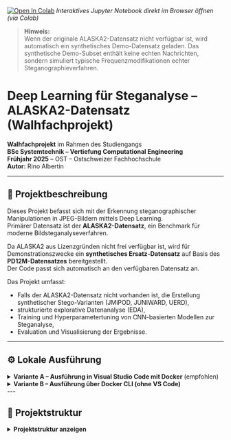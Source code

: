 [![Open In Colab](https://colab.research.google.com/assets/colab-badge.svg)](https://colab.research.google.com/github/Rinovative/alaska2-steganalysis/blob/main/ANN_Projekt_Rino_Albertin_Steganalyse.ipynb)
_Interaktives Jupyter Notebook direkt im Browser öffnen (via Colab)_

> **Hinweis:**  
> Wenn der originale ALASKA2-Datensatz nicht verfügbar ist, wird automatisch ein synthetisches Demo-Datensatz geladen.
> Das synthetische Demo-Subset enthält keine echten Nachrichten, sondern simuliert typische Frequenzmodifikationen echter Steganographieverfahren.

# Deep Learning für Steganalyse – ALASKA2-Datensatz (Walhfachprojekt)

**Walhfachprojekt** im Rahmen des Studiengangs  
**BSc Systemtechnik – Vertiefung Computational Engineering**  
**Frühjahr 2025** – OST – Ostschweizer Fachhochschule  
**Autor:** Rino Albertin

---

## 📌 Projektbeschreibung

Dieses Projekt befasst sich mit der Erkennung steganographischer Manipulationen in JPEG-Bildern mittels Deep Learning.  
Primärer Datensatz ist der **ALASKA2-Datensatz**, ein Benchmark für moderne Bildsteganalyseverfahren.

Da ALASKA2 aus Lizenzgründen nicht frei verfügbar ist, wird für Demonstrationszwecke ein **synthetisches Ersatz-Datensatz** auf Basis des **PD12M-Datensatzes** bereitgestellt.  
Der Code passt sich automatisch an den verfügbaren Datensatz an.

Das Projekt umfasst:

- Falls der ALASKA2-Datensatz nicht vorhanden ist, die Erstellung synthetischer Stego-Varianten (JMiPOD, JUNIWARD, UERD),
- strukturierte explorative Datenanalyse (EDA),
- Training und Hyperparametertuning von CNN-basierten Modellen zur Steganalyse,
- Evaluation und Visualisierung der Ergebnisse.

---

## ⚙️ Lokale Ausführung
<details>
<summary><strong>Variante A – Ausführung in Visual Studio Code mit Docker</strong> (empfohlen)</summary>

**Voraussetzungen:**

- [Docker Desktop](https://www.docker.com/products/docker-desktop) ist installiert
- [Visual Studio Code](https://code.visualstudio.com/) ist installiert
- Die Erweiterung **"Dev Containers"** ist in VS Code aktiviert

**Vorgehen:**

1. Repository klonen:
   ```bash
   git clone https://github.com/Rinovative/alaska2-steganalysis.git
   cd alaska2-steganalysis
   ```

2. Projektverzeichnis in Visual Studio Code öffnen

3. Container starten:
   - Entweder über die Schaltfläche `Reopen in Container` unten rechts  
   - oder über `F1` → `Dev Containers: Reopen in Container`

4. Nach erfolgreichem Containeraufbau kann das Notebook direkt in VS Code geöffnet werden:  
   `ANN_Projekt_Rino_Albertin_Steganalyse.ipynb`
</details>

<details>
<summary><strong>Variante B – Ausführung über Docker CLI (ohne VS Code)</strong></summary>

**Voraussetzungen:**

- [Docker](https://www.docker.com/) ist installiert und lauffähig

**Vorgehen:**

1. Repository klonen:
   ```bash
   git clone https://github.com/Rinovative/alaska2-steganalysis.git
   cd alaska2-steganalysis
   ```

2. Docker-Image erstellen:
   ```bash
   docker build -t stego-dev .
   ```

3. Container starten und Projektverzeichnis einbinden:
   ```bash
   docker run -it --rm -p 8888:8888 -v $(pwd):/app stego-dev
   ```

4. Innerhalb des Containers Jupyter Notebook starten:
   ```bash
   jupyter notebook --ip=0.0.0.0 --no-browser --allow-root
   ```

5. Die in der Konsole ausgegebene URL kann verwendet werden, um über einen lokalen Browser auf das Notebook zuzugreifen.

</details>
---

## 📂 Projektstruktur
<details>
<summary><strong>Projektstruktur anzeigen</strong></summary>

```bash
.
├── data/
│   └── raw/
│       ├── alaska2-image-steganalysis/   # Enthält Cover + Stego-Varianten (JMiPOD, JUNIWARD, UERD)
│       └── PD12M/                        # Enthält Cover + synthetischer Stego-Varianten (JMiPOD, JUNIWARD, UERD)
├── images/                               # Grafiken
├── cache/                                # Zwischengespeicherte Daten und Plots
├── src/
│   ├── eda/                              # Explorative Datenanalyse (Modulstruktur)
│   │   ├── __init__.py
│   ├── util/                             # Hilfsfunktionen
│   │   ├── util_cache.py                 # Plot-Caching und Steuerung
│   │   ├── util_data.py                  # Datensatz-Vorverarbeitung und -Download
│   │   ├── util_nb.py                    # Notebook-Unterstützung (Widgets, Panels)
│   │   └── poetry/                       # CI/CD-Linting-Konfiguration
│   │       └── poetry_lint.py
│   └── __init__.py
├── .gitignore                            # Ausschlussregeln für Git
├── ANN_Projekt_Rino_Albertin_Steganalyse.ipynb  # Hauptnotebook
├── LICENSE                               # Lizenzdatei (MIT License)
├── poetry.lock                           # Fixierte Abhängigkeiten (Poetry)
├── pyproject.toml                        # Projektdefinition (Poetry)
├── README.md                             # Projektübersicht (diese Datei)
└── requirements.txt                      # Alternativ für Pip / Binder / Colab
```

---

## 📄 Lizenz

Dieses Projekt steht unter der [MIT-Lizenz](LICENSE).

---

## 📚 Quellen

- ALASKA2-Datensatz:  
  [Kaggle – ALASKA2 Steganalysis Challenge](https://www.kaggle.com/competitions/alaska2-image-steganalysis)

- Synthetischer Demo-Datensatz:  
  [Hugging Face – Rinovative/pd12m_dct_based_synthetic_stegano](https://huggingface.co/datasets/Rinovative/pd12m_dct_based_synthetic_stegano)

- Lehrunterlagen „Applied Neural Networks“ – OST – Ostschweizer Fachhochschule